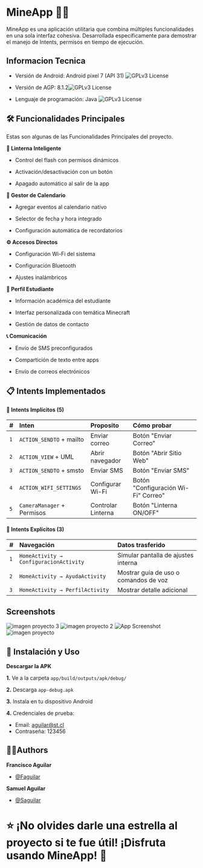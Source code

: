 
# MineApp 🔦📱

MineApp es una aplicación utilitaria que combina múltiples funcionalidades en una sola interfaz cohesiva. Desarrollada específicamente para demostrar el manejo de Intents, permisos en tiempo de ejecución.


## Informacion Tecnica

- Versión de Android: Android pixel 7 (API 31) ![GPLv3 License](https://img.shields.io/badge/Android-3DDC84?style=for-the-badge&logo=android&logoColor=white)

- Versión de AGP: 8.1.2![GPLv3 License](https://img.shields.io/badge/AGP-8.1.2-success?style=for-the-badge)

- Lenguaje de programación: Java ![GPLv3 License](https://img.shields.io/badge/Java-ED8B00?style=for-the-badge&logo=openjdk&logoColor=white)
## 🛠️ Funcionalidades Principales
Estas son algunas de las Funcionalidades  Principales del proyecto.

**🔦 Linterna Inteligente**
- Control del flash con permisos dinámicos

- Activación/desactivación con un botón

- Apagado automático al salir de la app

**📅 Gestor de Calendario**
- Agregar eventos al calendario nativo

- Selector de fecha y hora integrado

- Configuración automática de recordatorios

**⚙️ Accesos Directos**
- Configuración Wi-Fi del sistema

- Configuración Bluetooth

- Ajustes inalámbricos

**👤 Perfil Estudiante**
- Información académica del estudiante

- Interfaz personalizada con temática Minecraft

- Gestión de datos de contacto

**📞 Comunicación**
- Envío de SMS preconfigurados

- Compartición de texto entre apps

- Envío de correos electrónicos


## 📋 Intents Implementados

#### 🔄 Intents Implícitos (5)


| # | Inten     | Proposito              | Cómo probar |
| :-------- | :------- | :------------------------- | :-------------------|
| `1` | `ACTION_SENDTO` + mailto |    Enviar correo  | Botón "Enviar Correo"  |
| `2` | `ACTION_VIEW` + UML | Abrir navegador     | Botón "Abrir Sitio Web" |
| `3` | `ACTION_SENDTO` + smsto| Enviar SMS     | Botón "Enviar SMS"  |
| `4` | `ACTION_WIFI_SETTINGS` |    Configurar Wi-Fi  | Botón "Configuración Wi-Fi" Correo" |
| `5` | `CameraManager` + Permisos|  Controlar Linterna    |  Botón "Linterna ON/OFF" |



#### 🎯 Intents Explícitos (3)

| # | Navegación | Datos trasferido           
| :-------- | :------- | :------------------------- | 
| `1` | `HomeActivity → ConfiguracionActivity `  |  Simular pantalla de ajustes interna    | 
| `2` | `HomeActivity → AyudaActivity `  | Mostrar guía de uso o comandos de voz    | 
| `3` | `HomeActivity → PerfilActivity` |   Mostrar detalle adicional  | 



## Screenshots

![imagen proyecto 3](https://github.com/user-attachments/assets/812ef89e-bbfc-49bf-a7cf-350c6396a9c6)
![imagen proyecto 2](https://github.com/user-attachments/assets/988adef6-1bf8-43f8-870e-738b0cf50bc5)
![App Screenshot](https://github.com/user-attachments/assets/0a0cfb76-7f20-438e-9604-608b9ef0492a)
![imagen proyecto](https://github.com/user-attachments/assets/faa34f29-7d11-4d9e-a7bf-6815cf05ab4a)


## 🚀 Instalación y Uso

**Descargar la APK**


  **1.** Ve a la carpeta `app/build/outputs/apk/debug/`

  **2.** Descarga `app-debug.apk`

  **3.** Instala en tu dispositivo Android

  **4.** Credenciales de prueba:

  - Email: aguilar@st.cl
  - Contraseña: 123456

    
## 👨‍💻Authors
 
 **Francisco Aguilar**
- [@Faguilar](https://github.com/Faguilar-A)

**Samuel Aguilar**
- [@Saguilar](https://github.com/sam-aguilar143)



# ⭐ ¡No olvides darle una estrella al proyecto si te fue útil!                   ¡Disfruta usando MineApp! 🎉
